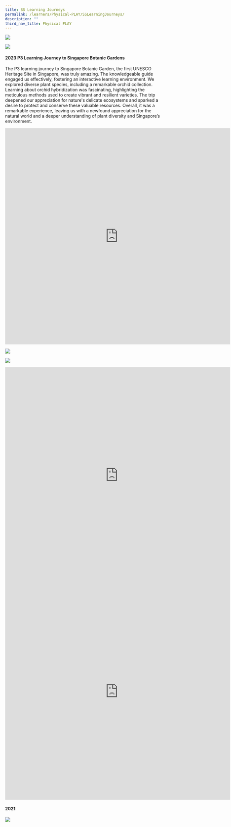```yaml
---
title: SS Learning Journeys
permalink: /learners/Physical-PLAY/SSLearningJourneys/
description: ""
third_nav_title: Physical PLAY
---
```

![](/images/PLAYbanner.png)

![](/images/Slide2-1024x576.png)

#### 2023 P3 Learning Journey to Singapore Botanic Gardens 

The P3 learning journey to Singapore Botanic Garden, the first UNESCO Heritage Site in Singapore, was truly amazing. The knowledgeable guide engaged us effectively, fostering an interactive learning environment. We explored diverse plant species, including a remarkable orchid collection. Learning about orchid hybridization was fascinating, highlighting the meticulous methods used to create vibrant and resilient varieties. The trip deepened our appreciation for nature's delicate ecosystems and sparked a desire to protect and conserve these valuable resources. Overall, it was a remarkable experience, leaving us with a newfound appreciation for the natural world and a deeper understanding of plant diversity and Singapore’s environment.

<iframe src="https://docs.google.com/presentation/d/e/2PACX-1vQKO01D0hnlxDNvvLnCp2Bm6OL200IuCYwLOs8lkVh3PvayG0ifb9n7yBXTgoCg0Wv7zw4KmkNm3gQH/embed?start=true&amp;loop=true&amp;delayms=3000" frameborder="0" width="729" height="700" allowfullscreen="true"></iframe>

![](/images/Students'%20Reflections%202023/botanic%20lj%201.jpg)

![](/images/Students'%20Reflections%202023/botanic%20lj%202.jpg)

<iframe title="botanic LJ updated 1" allowfullscreen="" allow="autoplay; fullscreen; picture-in-picture" frameborder="0" height="700" width="729" src="https://player.vimeo.com/video/830439925?h=5eea0db343&amp;badge=0&amp;autopause=0&amp;player_id=0&amp;app_id=58479"></iframe>

<iframe title="Botanic LJ 2" allowfullscreen="" allow="autoplay; fullscreen; picture-in-picture" frameborder="0" height="700" width="729" src="https://player.vimeo.com/video/830440007?h=453eed60e6&amp;badge=0&amp;autopause=0&amp;player_id=0&amp;app_id=58479"></iframe>

#### 2021
![](/images/SS-slide5-1024x548.png)